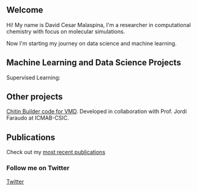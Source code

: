 ## Welcome

Hi! My name is David Cesar Malaspina, I'm a researcher in computational chemistry with focus on molecular simulations.

Now I'm starting my journey on data science and machine learning.

## Machine Learning and Data Science Projects

Supervised Learning:

## Other projects

[Chitin Builder code for VMD](https://github.com/soft-matter-theory-at-icmab-csic/chitin_builder). Developed in collaboration with Prof. Jordi Faraudo at ICMAB-CSIC.

## Publications

Check out my [most recent publications](https://scholar.google.com/citations?user=Hd__uxUAAAAJ&hl=en)

### Follow me on Twitter

[Twitter](https://twitter.com/davidcmalaspina)


